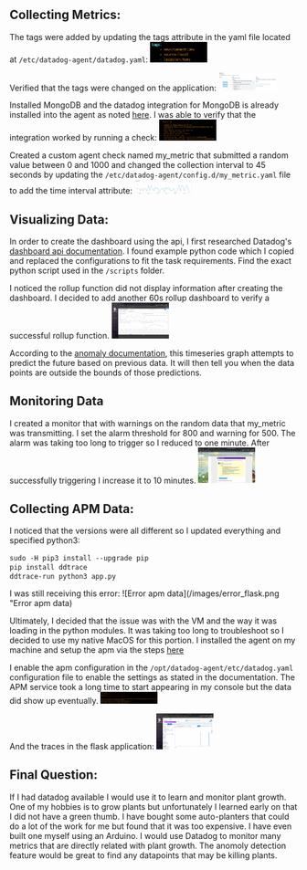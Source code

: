 ## Collecting Metrics:
The tags were added by updating the tags attribute in the yaml file located at `/etc/datadog-agent/datadog.yaml`:
<img src="/images/update_tags.png" width="100">

Verified that the tags were changed on the application:
<img src="/images/verify_tags.png" width="100">

Installed  MongoDB and the datadog integration for MongoDB is already installed into the agent as noted [here](https://docs.datadoghq.com/integrations/mongo/?tab=standalone). I was able to verify that the integration worked by running a check:
<img src="/images/verify_mongo.png" width="100">

Created a custom agent check named my_metric that submitted a random value between 0 and 1000 and changed the collection interval to 45 seconds by updating the `/etc/datadog-agent/config.d/my_metric.yaml` file to add the time interval attribute:
<img src="/images/verify_custom_agent.png" width="100">

## Visualizing Data:

In order to create the dashboard using the api, I first researched Datadog's [dashboard api documentation](https://docs.datadoghq.com/api/latest/dashboards/#create-a-new-dashboard). I found example python code which I copied and replaced the configurations to fit the task requirements. Find the exact python script used in the `/scripts` folder.

I noticed the rollup function did not display information after creating the dashboard. I decided to add another 60s rollup dashboard to verify a successful rollup function.
<img src="/images/verify_dashboard.png" width="100">

According to the [anomaly documentation](https://docs.datadoghq.com/monitors/monitor_types/anomaly/), this timeseries graph attempts to predict the future based on previous data. It will then tell you when the data points are outside the bounds of those predictions.

## Monitoring Data

I created a monitor that with warnings on the random data that my_metric was transmitting. I set the alarm threshold for 800 and warning for 500. The alarm was taking too long to trigger so I reduced to one minute. After successfully triggering I increase it to 10 minutes.
<img src="/images/verify_monitor.png " width="100">


## Collecting APM Data:

I noticed that the versions were all different so I updated everything and specified python3:
```
sudo -H pip3 install --upgrade pip
pip install ddtrace
ddtrace-run python3 app.py
```
 
 I was still receiving this error:
 ![Error apm data](/images/error_flask.png "Error apm data)

 Ultimately, I decided that the issue was with the VM and the way it was loading in the python modules. It was taking too long to troubleshoot so I decided to use my native MacOS for this portion. I installed the agent on my machine and setup the apm via the steps [here](https://docs.datadoghq.com/tracing/setup_overview/setup/python/?tab=containers)

I enable the apm configuration in the `/opt/datadog-agent/etc/datadog.yaml` configuration file to enable the settings as stated in the documentation. The APM service took a long time to start appearing in my console but the data did show up eventually.
<img src="/images/verify_flask_running.png" width="100">

And the traces in the flask application:
<img src="/images/verify_apm.png" width="100">

## Final Question:
If I had datadog available I would use it to learn and monitor plant growth. One of my hobbies is to grow plants but unfortunately I learned early on that I did not have a green thumb. I have bought some auto-planters that could do a lot of the work for me but found that it was too expensive. I have even built one myself using an Arduino. I would use Datadog to monitor many metrics that are directly related with plant growth. The anomoly detection feature would be great to find any datapoints that may be killing plants.